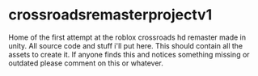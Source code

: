 # crossroadsremasterprojectv1
Home of the first attempt at the roblox crossroads hd remaster made in unity.  All source code and stuff i'll put here.  This should contain all the assets to create it.  If anyone finds this and notices something missing or outdated please comment on this or whatever.

